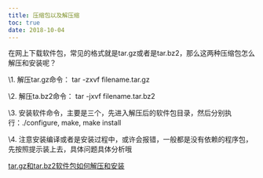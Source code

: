 ```yaml
---
title: 压缩包以及解压缩
toc: true
date: 2018-10-04
---
```



在网上下载软件包，常见的格式就是tar.gz或者是tar.bz2，那么这两种压缩包怎么解压和安装呢？

\1. 解压tar.gz命令： tar -zxvf  filename.tar.gz

\2. 解压ta.bz2命令： tar -jxvf filename.tar.bz2

\3. 安装软件命令，主要是三个，先进入解压后的软件包目录，然后分别执行：./configure, make, make install

\4. 注意安装编译或者是安装过程中，或许会报错，一般都是没有依赖的程序包，先按照提示装上去，具体问题具体分析哦







[tar.gz和tar.bz2软件包如何解压和安装](https://blog.csdn.net/aboboo5200/article/details/53819481)
